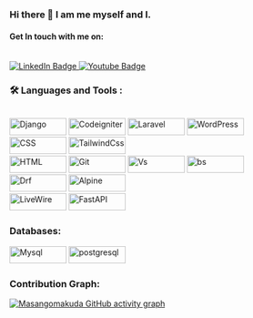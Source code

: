 ### Hi there 👋 I am me myself and I.

<!--
**Masangomakuda/Masangomakuda** is a ✨ _special_ ✨ repository because its `README.md` (this file) appears on your GitHub profile.

Here are some ideas to get you started:
https://www.sitepoint.com/github-profile-readme/#:~:text=Creating%20a%20GitHub%20Profile%20README&text=Log%20in%20to%20GitHub.,username%20of%20your%20GitHub%20account.
https://github.com/alexandresanlim/Badges4-README.md-Profile
- 🔭 I’m currently working on ...
- 🌱 I’m currently learning ...
- 👯 I’m looking to collaborate on ...
- 🤔 I’m looking for help with ...
- 💬 Ask me about ...
- 📫 How to reach me: ...
- 😄 Pronouns: ...
- ⚡ Fun fact: ...
-->

#### Get In touch with me on:
 <br/>
<div id="badges">
  <a href="https://www.linkedin.com/in/kudakwashe-masangomai-9b268810b/">
  <img src="https://img.shields.io/badge/LinkedIn-blue?style=for-the-badge&logo=linkedin&logoColor=white" alt="LinkedIn Badge"/>
   </a>
  <a href="https://wa.me/263777696355">                                                                    
  <img src="https://img.shields.io/badge/whatsapp-Green?style=for-the-badge&logo=youtube&logoColor=white" alt="Youtube Badge"/>
  </a>
<!--  <a href="https://twitter.com/KudaMasangomai">
  <img src="https://img.shields.io/badge/Twitter-blue?style=for-the-badge&logo=twitter&logoColor=white" alt="Twitter Badge"/>
 </a> -->
 
</div>

### :hammer_and_wrench: Languages and Tools :

 <div>
   <br/>
 
  <img src="https://img.shields.io/badge/Django-092E20?style=for-the-badge&logo=django&logoColor=green" title="Django" alt="Django" width="100" height="30"/>
  <img src="https://img.shields.io/badge/Codeigniter-EF4223?style=for-the-badge&logo=codeigniter&logoColor=white" title="Codeigniter" alt="Codeigniter" width="100" height="30"/>
  <img src="https://img.shields.io/badge/Laravel-FF2D20?style=for-the-badge&logo=laravel&logoColor=white" title="Laravel" **alt="Laravel" width="100" height="30"/>
 
 <img src="https://img.shields.io/badge/Wordpress-21759B?style=for-the-badge&logo=wordpress&logoColor=white" title="WordPress" alt="WordPress" width="100" height="30"/>
  <img src="https://img.shields.io/badge/CSS3-1572B6?style=for-the-badge&logo=css3&logoColor=white" title="CSS3" alt="CSS" width="100" height="30"/>
   <img src="https://img.shields.io/badge/Tailwind_CSS-38B2AC?style=for-the-badge&logo=tailwind-css&logoColor=white" title="TailwindCss" alt="TailwindCss" width="100" height="30"/>
   <br/>
  <img src="https://img.shields.io/badge/HTML5-E34F26?style=for-the-badge&logo=html5&logoColor=white" title="HTML5" alt="HTML" width="100" height="30"/>
  <img src="https://img.shields.io/badge/GIT-E44C30?style=for-the-badge&logo=git&logoColor=white" title="Git" **alt="Git" width="100" height="30"/>  
   <img src="https://img.shields.io/badge/Visual_Studio_Code-0078D4?style=for-the-badge&logo=visual%20studio%20code&logoColor=white" title="Vs" **alt="vs" width="100" height="30"/>
 <img src="https://img.shields.io/badge/Bootstrap-563D7C?style=for-the-badge&logo=bootstrap&logoColor=white" title="bs" **alt="BS" width="100" height="30"/>
 <img src="https://img.shields.io/badge/django%20rest-ff1709?style=for-the-badge&logo=django&logoColor=white" title="Drf" **alt="Drf" width="100" height="30"/>
  <img src="https://img.shields.io/badge/Alpine%20JS-8BC0D0?style=for-the-badge&logo=alpinedotjs&logoColor=black" title="Alpine" **alt="Alpine" width="100" height="30"/>
 <br/>
  <img src="https://img.shields.io/badge/livewire-4e56a6?style=for-the-badge&logo=livewire&logoColor=white" title="LiveWire" **alt="LiveWire" width="100" height="30"/>
   <img src="https://img.shields.io/badge/fastapi-109989?style=for-the-badge&logo=FASTAPI&logoColor=white" title="FastAPI" **alt="FastAPI" width="100" height="30"/>
 
  </div>
 
 ### Databases:
  <div>
   <img src="https://img.shields.io/badge/MySQL-005C84?style=for-the-badge&logo=mysql&logoColor=white" title="Mysql" **alt="Mysql" width="100" height="30"/>
 <img src="https://img.shields.io/badge/PostgreSQL-316192?style=for-the-badge&logo=postgresql&logoColor=white" title="postgresql" **alt="postgresql" width="100" height="30"/>
  </div>
  
### Contribution Graph:
[![Masangomakuda GitHub activity graph](https://github-readme-activity-graph.vercel.app/graph?username=Masangomakuda)](https://github.com/Masangomakuda/github-readme-activity-graph)
  
  <div>
   
  

</div>


